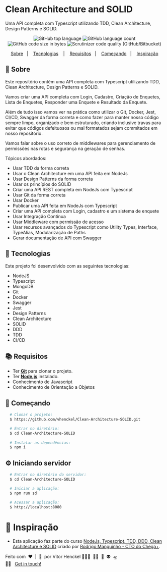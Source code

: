 # Clean Architecture and SOLID
Uma API completa com Typescript utilizando TDD, Clean Architecture, Design Patterns e SOLID.



<p align="center">
  <img alt="GitHub top language" src="https://img.shields.io/github/languages/top/vhenckel/Clean-Architecture-SOLID?label=javascript&style=for-the-badge">
  <img alt="GitHub language count" src="https://img.shields.io/github/languages/count/vhenckel/Clean-Architecture-SOLID?style=for-the-badge">
  <img alt="GitHub code size in bytes" src="https://img.shields.io/github/languages/code-size/vhenckel/Clean-Architecture-SOLID?style=for-the-badge">
  <img alt="Scrutinizer code quality (GitHub/Bitbucket)" src="https://img.shields.io/scrutinizer/quality/g/vhenckel/Clean-Architecture-SOLID/main?style=for-the-badge">
</p>

<p align="center">
  <a href="#page_with_curl-sobre">Sobre</a>&nbsp;&nbsp;&nbsp;|&nbsp;&nbsp;&nbsp;
  <a href="#hammer-iniciando-mobile">Tecnologias</a>
  &nbsp;&nbsp;&nbsp;|&nbsp;&nbsp;&nbsp;
  <a href="#books-requisitos">Requisitos</a>&nbsp;&nbsp;&nbsp;|&nbsp;&nbsp;&nbsp;
  <a href="#rocket-começando">Começando</a>&nbsp;&nbsp;&nbsp;|&nbsp;&nbsp;&nbsp;
  <a href="#thought_balloon-começando">Inspiração</a>
</p>

## :page_with_curl: Sobre
Este repositório contém uma API completa com Typescript utilizando TDD, Clean Architecture, Design Patterns e SOLID.

Vamos criar uma API completa com Login, Cadastro, Criação de Enquetes, Lista de Enquetes, Responder uma Enquete e Resultado da Enquete.

Além de tudo isso vamos ver na prática como utilizar o Git, Docker, Jest, CI/CD, Swagger da forma correta e como fazer para manter nosso código sempre limpo, organizado e bem estruturado, criando inclusive travas para evitar que códigos defeituosos ou mal formatados sejam commitados em nosso repositório.

Vamos falar sobre o uso correto de middlewares para gerenciamento de permissões nas rotas e segurança na geração de senhas.

Tópicos abordados:

- Usar TDD da forma correta
- Usar o Clean Architecture em uma API feita em NodeJs
- Usar Design Patterns da forma correta
- Usar os princípios do SOLID
- Criar uma API REST completa em NodeJs com Typescript
- Usar Git da forma correta
- Usar Docker
- Publicar uma API feita em NodeJs com Typescript
- Criar uma API completa com Login, cadastro e um sistema de enquete
- Usar Integração Contínua
- Usar Middleware com permissão de acesso
- Usar recursos avançados do Typescript como Utility Types, Interface, TypeAlias, Modularização de Paths
- Gerar documentação de API com Swagger
## :hammer: Tecnologias

Este projeto foi desenvolvido com as seguintes tecnologias:
- NodeJS
- Typescript
- MongoDB
- Git
- Docker
- Swagger
- Jest
- Design Patterns
- Clean Architecture
- SOLID
- DDD
- TDD
- CI/CD

## :books: Requisitos
- Ter [**Git**](https://git-scm.com/) para clonar o projeto.
- Ter [**Node.js**](https://nodejs.org/en/) instalado.
- Conhecimento de Javascript
- Conhecimento de Orientação a Objetos

## :rocket: Começando
``` bash
  # Clonar o projeto:
  $ https://github.com/vhenckel/Clean-Architecture-SOLID.git

  # Entrar no diretório:
  $ cd Clean-Architecture-SOLID
  
  # Instalar as dependências:
  $ npm i
```

## :gear: Iniciando servidor
```bash
  # Entrar no diretório do servidor:
  $ cd Clean-Architecture-SOLID

  # Iniciar a aplicação:
  $ npm run sd

  # Acessar a aplicação:
  $ http://localhost:8080
```

# :thought_balloon: Inspiração
- Esta aplicação faz parte do curso [NodeJs, Typescript, TDD, DDD, Clean Architecture e SOLID](https://www.udemy.com/course/tdd-com-mango/) criado por [Rodrigo Manguinho - CTO do Chega+](https://www.linkedin.com/in/rmanguinho/).

Feito com&nbsp;&nbsp;❤️&nbsp;&nbsp;|&nbsp;&nbsp;🧠&nbsp;&nbsp;por Vitor Henckel&nbsp;👨🏼‍💻&nbsp;&nbsp;👊🏻&nbsp;&nbsp;🚀&nbsp;&nbsp;👽&nbsp;&nbsp;🛸<br>
👋🏻 &nbsp;&nbsp;[Get in touch!](https://github.com/vhenckel)